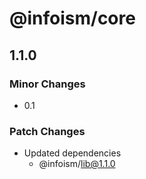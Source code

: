 # @infoism/core

## 1.1.0

### Minor Changes

- 0.1

### Patch Changes

- Updated dependencies
  - @infoism/lib@1.1.0
